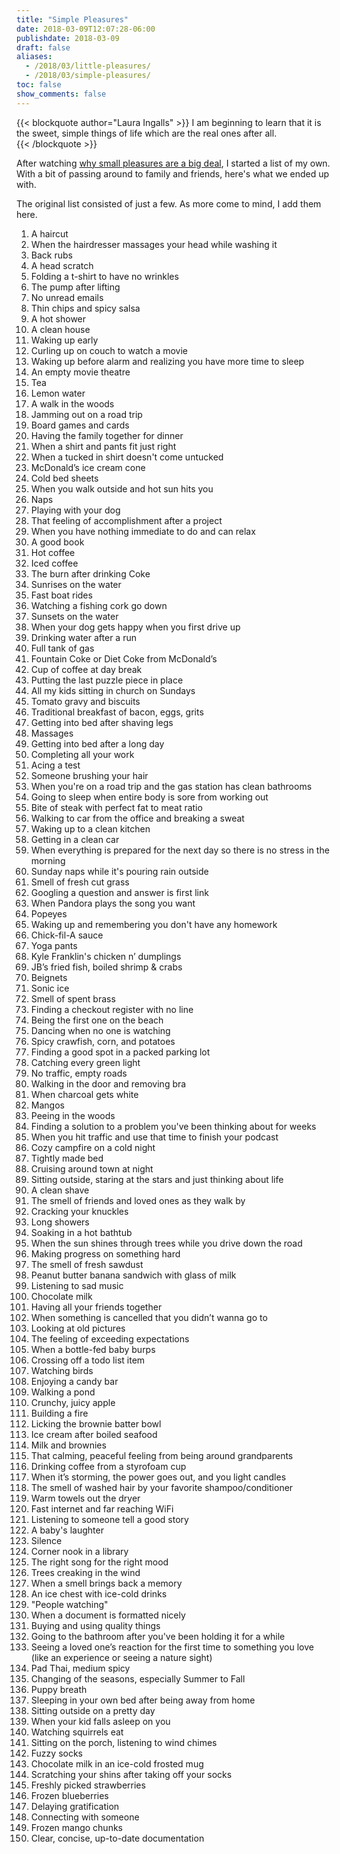 ```yaml
---
title: "Simple Pleasures"
date: 2018-03-09T12:07:28-06:00
publishdate: 2018-03-09
draft: false
aliases: 
  - /2018/03/little-pleasures/
  - /2018/03/simple-pleasures/
toc: false
show_comments: false
---
```


{{< blockquote author="Laura Ingalls" >}}
I am beginning to learn that it is the sweet, simple things of life which are the real ones after all.  
{{< /blockquote >}}

After watching [why small pleasures are a big deal](https://www.youtube.com/watch?v=6Gv1CqAQVow), I started a list of my own. With a bit of passing around to family and friends, here's what we ended up with. 

The original list consisted of just a few. As more come to mind, I add them here. 

1. A haircut 
1. When the hairdresser massages your head while washing it 
1. Back rubs 
1. A head scratch 
1. Folding a t-shirt to have no wrinkles 
1. The pump after lifting
1. No unread emails
1. Thin chips and spicy salsa 
1. A hot shower 
1. A clean house 
1. Waking up early
1. Curling up on couch to watch a movie 
1. Waking up before alarm and realizing you have more time to sleep 
1. An empty movie theatre 
1. Tea 
1. Lemon water 
1. A walk in the woods 
1. Jamming out on a road trip 
1. Board games and cards 
1. Having the family together for dinner 
1. When a shirt and pants fit just right 
1. When a tucked in shirt doesn't come untucked
1. McDonald’s ice cream cone 
1. Cold bed sheets 
1. When you walk outside and hot sun hits you 
1. Naps 
1. Playing with your dog 
1. That feeling of accomplishment after a project 
1. When you have nothing immediate to do and can relax 
1. A good book 
1. Hot coffee 
1. Iced coffee 
1. The burn after drinking Coke 
1. Sunrises on the water
1. Fast boat rides 
1. Watching a fishing cork go down 
1. Sunsets on the water 
1. When your dog gets happy when you first drive up
1. Drinking water after a run
1. Full tank of gas
1. Fountain Coke or Diet Coke from McDonald’s  
1. Cup of coffee at day break 
1. Putting the last puzzle piece in place 
1. All my kids sitting in church on Sundays
1. Tomato gravy and biscuits 
1. Traditional breakfast of bacon, eggs, grits
1. Getting into bed after shaving legs 
1. Massages 
1. Getting into bed after a long day
1. Completing all your work 
1. Acing a test
1. Someone brushing your hair
1. When you're on a road trip and the gas station has clean bathrooms 
1. Going to sleep when entire body is sore from working out 
1. Bite of steak with perfect fat to meat ratio
1. Walking to car from the office and breaking a sweat 
1. Waking up to a clean kitchen
1. Getting in a clean car 
1. When everything is prepared for the next day so there is no stress in the morning
1. Sunday naps while it's pouring rain outside  
1. Smell of fresh cut grass 
1. Googling a question and answer is first link
1. When Pandora plays the song you want
1. Popeyes
1. Waking up and remembering you don't have any homework 
1. Chick-fil-A sauce 
1. Yoga pants 
1. Kyle Franklin's chicken n’ dumplings 
1. JB’s fried fish, boiled shrimp & crabs 
1. Beignets 
1. Sonic ice 
1. Smell of spent brass 
1. Finding a checkout register with no line 
1. Being the first one on the beach 
1. Dancing when no one is watching 
1. Spicy crawfish, corn, and potatoes 
1. Finding a good spot in a packed parking lot 
1. Catching every green light 
1. No traffic, empty roads
1. Walking in the door and removing bra 
1. When charcoal gets white 
1. Mangos 
1. Peeing in the woods
1. Finding a solution to a problem you've been thinking about for weeks
1. When you hit traffic and use that time to finish your podcast 
1. Cozy campfire on a cold night 
1. Tightly made bed
1. Cruising around town at night
1. Sitting outside, staring at the stars and just thinking about life
1. A clean shave
1. The smell of friends and loved ones as they walk by 
1. Cracking your knuckles
1. Long showers
1. Soaking in a hot bathtub
1. When the sun shines through trees while you drive down the road
1. Making progress on something hard
1. The smell of fresh sawdust
1. Peanut butter banana sandwich with glass of milk 
1. Listening to sad music 
1. Chocolate milk
1. Having all your friends together
1. When something is cancelled that you didn’t wanna go to 
1. Looking at old pictures 
1. The feeling of exceeding expectations 
1. When a bottle-fed baby burps
1. Crossing off a todo list item 
1. Watching birds
1. Enjoying a candy bar
1. Walking a pond 
1. Crunchy, juicy apple 
1. Building a fire
1. Licking the brownie batter bowl
1. Ice cream after boiled seafood
1. Milk and brownies
1. That calming, peaceful feeling from being around grandparents
1. Drinking coffee from a styrofoam cup
1. When it’s storming, the power goes out, and you light candles
1. The smell of washed hair by your favorite shampoo/conditioner
1. Warm towels out the dryer
1. Fast internet and far reaching WiFi
1. Listening to someone tell a good story
1. A baby's laughter
1. Silence
1. Corner nook in a library
1. The right song for the right mood
1. Trees creaking in the wind
1. When a smell brings back a memory
1. An ice chest with ice-cold drinks
1. "People watching"
1. When a document is formatted nicely
1. Buying and using quality things
1. Going to the bathroom after you've been holding it for a while
1. Seeing a loved one’s reaction for the first time to something you love (like an experience or seeing a nature sight)
1. Pad Thai, medium spicy
1. Changing of the seasons, especially Summer to Fall 
1. Puppy breath
1. Sleeping in your own bed after being away from home
1. Sitting outside on a pretty day
1. When your kid falls asleep on you
1. Watching squirrels eat
1. Sitting on the porch, listening to wind chimes
1. Fuzzy socks
1. Chocolate milk in an ice-cold frosted mug
1. Scratching your shins after taking off your socks 
1. Freshly picked strawberries
1. Frozen blueberries
1. Delaying gratification
1. Connecting with someone
1. Frozen mango chunks
1. Clear, concise, up-to-date documentation

